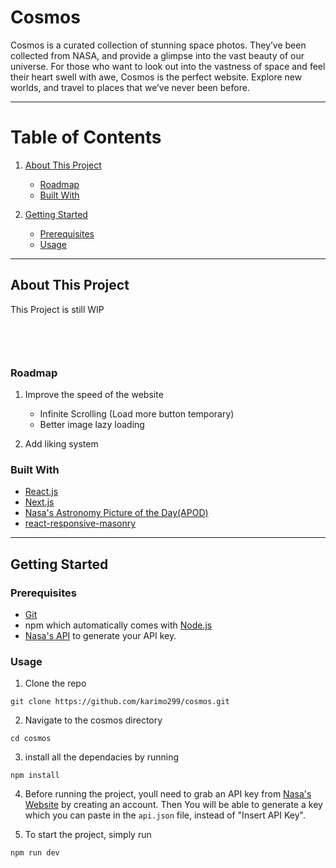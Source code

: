# Cosmos

Cosmos is a curated collection of stunning space photos. They’ve been collected from NASA, and provide a glimpse into the vast beauty of our universe. For those who want to look out into the vastness of space and feel their heart swell with awe, Cosmos is the perfect website. Explore new worlds, and travel to places that we’ve never been before.

---

# Table of Contents
1. [About This Project](#about-this-project)
    * [Roadmap](#roadmap)
    * [Built With](#built-with)
    
2. [Getting Started](#getting-started)
    * [Prerequisites](#prerequisites)
    * [Usage](#usage)

---

## About This Project
<div>
<p> This Project is still WIP </p>

<div>
<div style="padding:1rem">
<p style="flex: 1"> 
</p>
</div>
</div>

### Roadmap
1) Improve the speed of the website
    * Infinite Scrolling (Load more button temporary)
    * Better image lazy loading

2) Add liking system
### Built With

- [React.js](https://reactjs.org/)
- [Next.js](https://nextjs.org/docs/getting-started)
- [Nasa's Astronomy Picture of the Day(APOD)](https://github.com/nasa/apod-api)
- [react-responsive-masonry](https://github.com/cedricdelpoux/react-responsive-masonry)

---

## Getting Started

### Prerequisites

- [Git](https://git-scm.com/downloads)
- npm which automatically comes with [Node.js](https://nodejs.org/en/download/)
- [Nasa's API](https://api.nasa.gov/) to generate your API key.

### Usage

1. Clone the repo

```console
git clone https://github.com/karimo299/cosmos.git
```

2. Navigate to the cosmos directory

```console
cd cosmos
```

3. install all the dependacies by running

```console
npm install
```

4. Before running the project, youll need to grab an API key from [Nasa's Website](https://api.nasa.gov/) by creating an account. Then You will be able to generate a key which you can paste in the `api.json` file, instead of "Insert API Key".

5. To start the project, simply run

```console
npm run dev
```